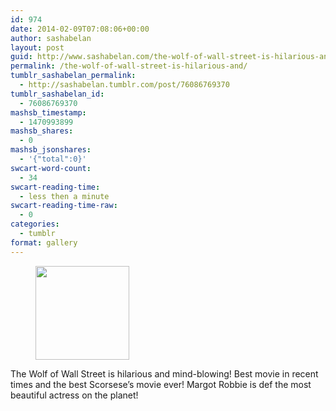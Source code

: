 ```yaml
---
id: 974
date: 2014-02-09T07:08:06+00:00
author: sashabelan
layout: post
guid: http://www.sashabelan.com/the-wolf-of-wall-street-is-hilarious-and/
permalink: /the-wolf-of-wall-street-is-hilarious-and/
tumblr_sashabelan_permalink:
  - http://sashabelan.tumblr.com/post/76086769370
tumblr_sashabelan_id:
  - 76086769370
mashsb_timestamp:
  - 1470993899
mashsb_shares:
  - 0
mashsb_jsonshares:
  - '{"total":0}'
swcart-word-count:
  - 34
swcart-reading-time:
  - less then a minute
swcart-reading-time-raw:
  - 0
categories:
  - tumblr
format: gallery
---
```

<div id='gallery-586' class='gallery galleryid-974 gallery-columns-3 gallery-size-thumbnail'>
  <figure class='gallery-item'> 
  
  <div class='gallery-icon landscape'>
    <a href='http://www.sashabelan.ru/the-wolf-of-wall-street-is-hilarious-and/attachment/975/'><img width="150" height="150" src="http://www.sashabelan.ru/wp-content/uploads/2014/02/tumblr_n0pvtindZR1qarj97o1_1280-150x150.jpg" class="attachment-thumbnail size-thumbnail" alt="" srcset="http://www.sashabelan.ru/wp-content/uploads/2014/02/tumblr_n0pvtindZR1qarj97o1_1280-150x150.jpg 150w, http://www.sashabelan.ru/wp-content/uploads/2014/02/tumblr_n0pvtindZR1qarj97o1_1280-300x300.jpg 300w, http://www.sashabelan.ru/wp-content/uploads/2014/02/tumblr_n0pvtindZR1qarj97o1_1280-230x230.jpg 230w, http://www.sashabelan.ru/wp-content/uploads/2014/02/tumblr_n0pvtindZR1qarj97o1_1280-350x350.jpg 350w, http://www.sashabelan.ru/wp-content/uploads/2014/02/tumblr_n0pvtindZR1qarj97o1_1280.jpg 640w" sizes="(max-width: 150px) 100vw, 150px" /></a>
  </div></figure>
</div>

The Wolf of Wall Street is hilarious and mind-blowing! Best movie in recent times and the best Scorsese&rsquo;s movie ever! Margot Robbie is def the most beautiful actress on the planet!